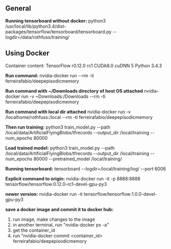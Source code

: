 ## General
**Running tensorboard without docker:**
python3 /usr/local/lib/python3.4/dist-packages/tensorflow/tensorboard/tensorboard.py --logdir=/data/rothfuss/training/

## Using Docker
Container content: TensorFlow r0.12.0 rc1 CUDA8.0 cuDNN 5 Python 3.4.3

**Run command:**
nvidia-docker run --rm -ti ferreirafabio/deepepisodicmemory

**Run command with ~/Downloads directory of host OS attached**
nvidia-docker run -v ~Downloads:/Downloads --rm -ti ferreirafabio/deepepisodicmemory

**Run command with local dir attached**
nvidia-docker run -v /localhome/rothfuss:/local --rm -ti ferreirafabio/deepepisodicmemory

**Then run training:**
python3 train_model.py --path /local/data/ArtificialFlyingBlobs/tfrecords --output_dir /local/training --num_epochs 80000

**Load trained model:**
python3 train_model.py --path /local/data/ArtificialFlyingBlobs/tfrecords --output_dir /local/training --num_epochs 80000 --pretrained_model /local/training/

**Running tensorboard:**
tensorboard --logdir=/local/training/log/ --port 6006

**Explicit command to origin:**
nvidia-docker run -it -p 8888:8888 tensorflow/tensorflow:0.12.0-rc1-devel-gpu-py3

**newer version:**
nvidia-docker run -it tensorflow/tensorflow:1.0.0-devel-gpu-py3

**save a docker image and commit it to docker hub:**
1. run image, make changes to the image
2. in another terminal, run "nvidia-docker ps -a"
3. get the container_id
4. run "nvidia-docker commit <container_id> ferreirafabio/deepepisodicmemory 

